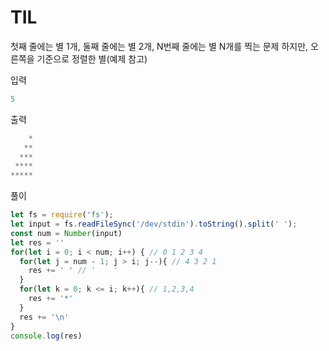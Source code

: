 # TIL

첫째 줄에는 별 1개, 둘째 줄에는 별 2개, N번째 줄에는 별 N개를 찍는 문제
하지만, 오른쪽을 기준으로 정렬한 별(예제 참고)

입력
```js
5
```

출력
```js
    *
   **
  ***
 ****
*****
```

풀이
```js
let fs = require('fs');
let input = fs.readFileSync('/dev/stdin').toString().split(' ');
const num = Number(input)
let res = ''
for(let i = 0; i < num; i++) { // 0 1 2 3 4
  for(let j = num - 1; j > i; j--){ // 4 3 2 1
    res += ' ' // '    '
  }
  for(let k = 0; k <= i; k++){ // 1,2,3,4
    res += '*'
  } 
  res += '\n'
}
console.log(res)
```
